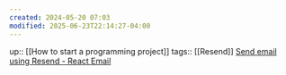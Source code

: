 ```yaml
---
created: 2024-05-20 07:03
modified: 2025-06-23T22:14:27-04:00
---
```

up::  [[How to start a programming project]]
tags:: [[Resend]] 
[Send email using Resend - React Email](https://react.email/docs/integrations/resend)
